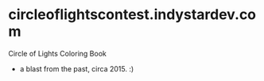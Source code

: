 # circleoflightscontest.indystardev.com
Circle of Lights Coloring Book

- a blast from the past, circa 2015. :)
